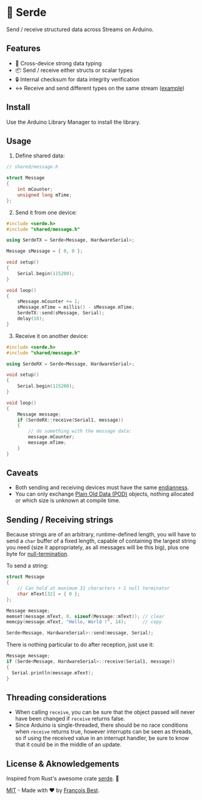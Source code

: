 # 📡 Serde

Send / receive structured data across Streams on Arduino.

## Features

- 💪 Cross-device strong data typing
- 📦 Send / receive either structs or scalar types
- 🔒 Internal checksum for data integrity verification
- ↔️ Receive and send different types on the same stream
  ([example](./examples/DifferentTypesForTXandRX/DifferentTypesForTXandRX.ino))

## Install

Use the Arduino Library Manager to install the library.

## Usage

1. Define shared data:

```cpp
// shared/message.h

struct Message
{
    int mCounter;
    unsigned long mTime;
};
```

2. Send it from one device:

```cpp
#include <serde.h>
#include "shared/message.h"

using SerdeTX = Serde<Message, HardwareSerial>;

Message sMessage = { 0, 0 };

void setup()
{
    Serial.begin(115200);
}

void loop()
{
    sMessage.mCounter += 1;
    sMessage.mTime = millis() - sMessage.mTime;
    SerdeTX::send(sMessage, Serial);
    delay(10);
}
```

3. Receive it on another device:

```cpp
#include <serde.h>
#include "shared/message.h"

using SerdeRX = Serde<Message, HardwareSerial>;

void setup()
{
    Serial.begin(115200);
}

void loop()
{
    Message message;
    if (SerdeRX::receive(Serial1, message))
    {
        // do something with the message data:
        message.mCounter;
        message.mTime;
    }
}
```

## Caveats

- Both sending and receiving devices must have the same
  [endianness](https://en.wikipedia.org/wiki/Endianness).
- You can only exchange [Plain Old Data (POD)](https://stackoverflow.com/questions/146452/what-are-pod-types-in-c)
  objects, nothing allocated or which size is unknown at compile time.

## Sending / Receiving strings

Because strings are of an arbitrary, runtime-defined length, you will have
to send a `char` buffer of a fixed length, capable of containing the
largest string you need (size it appropriately, as all messages will be
this big), plus one byte for
[null-termination](https://en.wikipedia.org/wiki/Null-terminated_string).

To send a string:

```cpp
struct Message
{
    // Can hold at maximum 31 characters + 1 null terminator
    char mText[32] = { 0 };
};

Message message;
memset(message.mText, 0, sizeof(Message::mText)); // clear
memcpy(message.mText, "Hello, World !", 14);      // copy

Serde<Message, HardwareSerial>::send(message, Serial);
```

There is nothing particular to do after reception, just use it:

```cpp
Message message;
if (Serde<Message, HardwareSerial>::receive(Serial1, message))
{
  Serial.println(message.mText);
}
```

## Threading considerations

- When calling `receive`, you can be sure that the object passed will
  never have been changed if `receive` returns false.
- Since Arduino is single-threaded, there should be no race conditions
  when `receive` returns true, however interrupts can be seen as threads,
  so if using the received value in an interrupt handler, be sure to know
  that it could be in the middle of an update.

## License & Aknowledgements

Inspired from Rust's awesome crate [serde](https://crates.io/crates/serde). 🦀

[MIT](https://github.com/47ng/typescript-library-starter/blob/master/LICENSE) - Made with ❤️ by [François Best](https://francoisbest.com).
